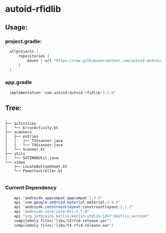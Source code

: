 # autoid-rfidlib
## Usage:
### project.gradle:

```java
  allprojects {
      repositories {
          maven { url "https://raw.githubusercontent.com/autoid-android/autoid-rfidlib/master" }
      }
  }
```

### app.gradle

```java
  implementation 'com.autoid:autoid-rfidlib:3.1.0'
```

## Tree:

```
.
├── activities
│   └── ErrorActivity.kt
├── scanners
│   ├── entries
│   │   ├── T2Scanner.java
│   │   └── T4Scanner.java
│   └── Scanner.kt
├── utils
│   └── SGTIN96Util.java
└── views
    ├── LocateBottomSheet.kt
    └── PowerController.kt


```

### Current Dependency

```java
    api 'androidx.appcompat:appcompat:1.4.0'
    api 'com.google.android.material:material:1.4.0'
    api 'androidx.constraintlayout:constraintlayout:2.1.2'
    api "androidx.core:core-ktx:1.7.0"
    api "org.jetbrains.kotlin:kotlin-stdlib-jdk7:$kotlin_version"
    compileOnly files('libs/t2rfid-release.aar')
    compileOnly files('libs/t4-rfid-release.aar')
```
